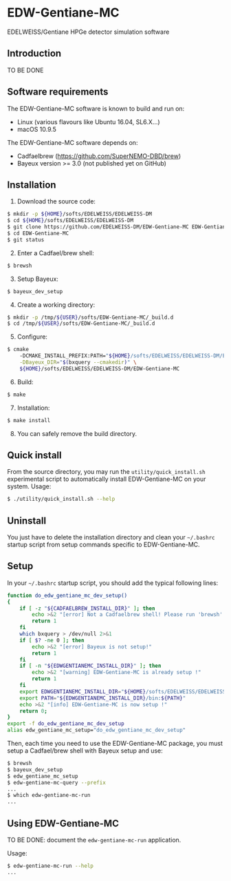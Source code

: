 # EDW-Gentiane-MC
EDELWEISS/Gentiane HPGe detector simulation software

## Introduction

TO BE DONE


## Software requirements

The EDW-Gentiane-MC software is known to build and run on:
- Linux (various flavours like Ubuntu 16.04, SL6.X...)
- macOS 10.9.5

The EDW-Gentiane-MC software depends on:
- Cadfaelbrew (https://github.com/SuperNEMO-DBD/brew)
- Bayeux version >= 3.0 (not published yet on GitHub)

## Installation

1. Download the source code:
```sh
$ mkdir -p ${HOME}/softs/EDELWEISS/EDELWEISS-DM
$ cd ${HOME}/softs/EDELWEISS/EDELWEISS-DM
$ git clone https://github.com/EDELWEISS-DM/EDW-Gentiane-MC EDW-Gentiane-MC
$ cd EDW-Gentiane-MC
$ git status
```
2. Enter a Cadfael/brew shell:
```sh
$ brewsh
```
3. Setup Bayeux:
```sh
$ bayeux_dev_setup
```
4. Create a working directory:
```sh
$ mkdir -p /tmp/${USER}/softs/EDW-Gentiane-MC/_build.d
$ cd /tmp/${USER}/softs/EDW-Gentiane-MC/_build.d
```
5. Configure:
```sh
$ cmake
    -DCMAKE_INSTALL_PREFIX:PATH="${HOME}/softs/EDELWEISS/EDELWEISS-DM/EDW-Gentiane-MC-Install-0.1.0" \
    -DBayeux_DIR="$(bxquery --cmakedir)" \
    ${HOME}/softs/EDELWEISS/EDELWEISS-DM/EDW-Gentiane-MC
```
6. Build:
```sh
$ make
```
7. Installation:
```sh
$ make install
```
8. You can safely remove the build directory.


## Quick install

From the source directory, you may run the ``utility/quick_install.sh``
experimental script to automatically install EDW-Gentiane-MC on your
system. Usage:
```sh
$ ./utility/quick_install.sh --help
```


## Uninstall

You just have to delete the installation directory and
clean your ``~/.bashrc`` startup script from setup commands
specific to EDW-Gentiane-MC.

## Setup

In your ``~/.bashrc`` startup script, you should add the typical following lines:
```sh
function do_edw_gentiane_mc_dev_setup()
{
    if [ -z "${CADFAELBREW_INSTALL_DIR}" ]; then
        echo >&2 "[error] Not a Cadfaelbrew shell! Please run 'brewsh'!"
        return 1
    fi
    which bxquery > /dev/null 2>&1
    if [ $? -ne 0 ]; then
        echo >&2 "[error] Bayeux is not setup!"
        return 1
    fi
    if [ -n "${EDWGENTIANEMC_INSTALL_DIR}" ]; then
        echo >&2 "[warning] EDW-Gentiane-MC is already setup !"
        return 1
    fi
    export EDWGENTIANEMC_INSTALL_DIR="${HOME}/softs/EDELWEISS/EDELWEISS-DM/EDW-Gentiane-MC-Install-0.1.0"
    export PATH="${EDWGENTIANEMC_INSTALL_DIR}/bin:${PATH}"
    echo >&2 "[info] EDW-Gentiane-MC is now setup !"
    return 0;
}
export -f do_edw_gentiane_mc_dev_setup
alias edw_gentiane_mc_setup="do_edw_gentiane_mc_dev_setup"
```

Then, each time you need to use the EDW-Gentiane-MC package, you must setup
a Cadfael/brew shell with Bayeux setup and use:
```sh
$ brewsh
$ bayeux_dev_setup
$ edw_gentiane_mc_setup
$ edw-gentiane-mc-query --prefix
...
$ which edw-gentiane-mc-run
...
```


## Using EDW-Gentiane-MC

TO BE DONE: document the ``edw-gentiane-mc-run`` application.

Usage:
```sh
$ edw-gentiane-mc-run --help
...
```
